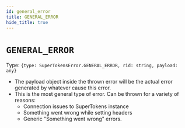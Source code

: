 ```yaml
---
id: general_error
title: GENERAL_ERROR
hide_title: true
---
```


# ``GENERAL_ERROR``
Type: ``{type: SuperTokensError.GENERAL_ERROR, rid: string, payload: any}``
- The payload object inside the thrown error will be the actual error generated by whatever cause this error.
- This is the most general type of error. Can be thrown for a variety of reasons:
  - Connection issues to SuperTokens instance
  - Something went wrong while setting headers
  - Generic "Something went wrong" errors.